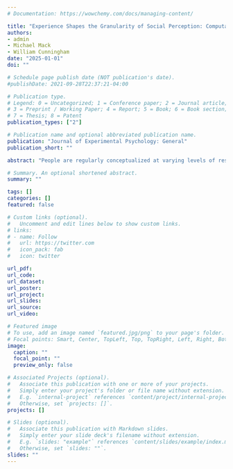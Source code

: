 ```yaml
---
# Documentation: https://wowchemy.com/docs/managing-content/

title: "Experience Shapes the Granularity of Social Perception: Computational Insights Into Individual and Group-Based Representations"
authors:
- admin
- Michael Mack
- William Cunningham
date: "2025-01-01"
doi: ""

# Schedule page publish date (NOT publication's date).
#publishDate: 2021-09-28T22:37:21-04:00

# Publication type.
# Legend: 0 = Uncategorized; 1 = Conference paper; 2 = Journal article;
# 3 = Preprint / Working Paper; 4 = Report; 5 = Book; 6 = Book section;
# 7 = Thesis; 8 = Patent
publication_types: ["2"]

# Publication name and optional abbreviated publication name.
publication: "Journal of Experimental Psychology: General"
publication_short: ""

abstract: "People are regularly conceptualized at varying levels of resolution, sometimes characterized by their idiosyncratic features while at other times seen as mere tokens of their social groups. Decades of research have sought to understand when perceivers will draw upon each of these types of representations, detailing the perceiver- and target-related features that may decrease reliance on stereotypes in favor of individuated knowledge. However, little work has examined how these representations might be formed in the first place: In order for individuated representations of others to be used, they must first be built through experience. Here, we offer a novel approach to characterizing the formation of social representations through the use of computational models of category learning. Across three experiments, participants learned about members of novel social groups who behaved positively or negatively toward them. Computational modeling of participants’ task behavior revealed a critical interaction of perceiver motivations and learning context on representations. Participants who received selective feedback about targets only upon approaching them formed more categorical representations than those who received full feedback. Further, we found tentative evidence that this difference was most pronounced in those who held more racist attitudes, measured in an entirely separate context. Thus, more informative learning contexts could potentially act as a “protective factor” that shields perceivers’ representations from their negative attitudes. The results shed light on the psychological underpinnings of prejudice, using a novel approach to reveal how social categorization is selectively employed in a manner that maintains negative stereotypes."

# Summary. An optional shortened abstract.
summary: ""

tags: []
categories: []
featured: false

# Custom links (optional).
#   Uncomment and edit lines below to show custom links.
# links:
# - name: Follow
#   url: https://twitter.com
#   icon_pack: fab
#   icon: twitter

url_pdf:
url_code:
url_dataset:
url_poster:
url_project:
url_slides:
url_source:
url_video:

# Featured image
# To use, add an image named `featured.jpg/png` to your page's folder. 
# Focal points: Smart, Center, TopLeft, Top, TopRight, Left, Right, BottomLeft, Bottom, BottomRight.
image:
  caption: ""
  focal_point: ""
  preview_only: false

# Associated Projects (optional).
#   Associate this publication with one or more of your projects.
#   Simply enter your project's folder or file name without extension.
#   E.g. `internal-project` references `content/project/internal-project/index.md`.
#   Otherwise, set `projects: []`.
projects: []

# Slides (optional).
#   Associate this publication with Markdown slides.
#   Simply enter your slide deck's filename without extension.
#   E.g. `slides: "example"` references `content/slides/example/index.md`.
#   Otherwise, set `slides: ""`.
slides: ""
---
```


